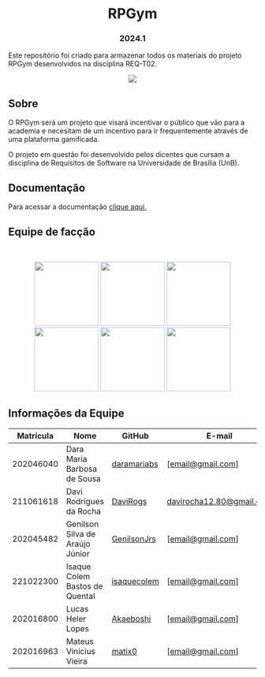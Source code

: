 <h1 align="center">  RPGym </h1>
<h3 align="center"> 2024.1 </h3>

Este repositório foi criado para armazenar todos os materiais do projeto RPGym desenvolvidos na disciplina REQ-T02.

<p align="center">
<img src="http://img.shields.io/static/v1?label=STATUS&message=Andamento&color=yellow&style=for-the-badge"/>
</p>

## Sobre

O RPGym será um projeto que visará incentivar o público que vão para a academia e necesitam de um incentivo para ir frequentemente através de uma plataforma gamificada.

O projeto em questão foi desenvolvido pelos dicentes que cursam a disciplina de Requisitos de Software na Universidade de Brasília (UnB).


## Documentação
Para acessar a documentação [clique aqui.](https://mdsreq-fga-unb.github.io/2024.1-RPGym/, "RPGym")

## Equipe de facção

<br/>
<p align="center">
<a href="https://github.com/daramariabs"><img src="https://imgur.com/dErePLn.png" width=130/></a>
<a href="https://github.com/DaviRogs"><img src="https://imgur.com/EGPjT9W.png" width=130/></a>
<a href="https://github.com/GenilsonJrs"><img src="https://imgur.com/D8AscKX.png" width=130/></a>
<a href="https://github.com/isaquecolem"><img src="https://imgur.com/pDGLfiW.png" width=130></a>
<a href="https://github.com/Akaeboshi"><img src="https://imgur.com/NtyTl5K.png" width=130/></a>
<a href="https://github.com/matix0"><img src="https://imgur.com/YHAW2qc.png" width=130/></a>
<br/>
</p>

## Informações da Equipe

| Matrícula | Nome                                   | GitHub                                          | E-mail                     |
| --------- | -------------------------------------- | ----------------------------------------------- | -------------------------- |
| 202046040 | Dara Maria Barbosa de Sousa               | [daramariabs](https://github.com/daramariabs)       | [email@gmail.com]         |
| 211061618 | Davi Rodrigues da Rocha           | [DaviRogs](https://github.com/DaviRogs)     | davirocha12.80@gmail.com       |
| 202045482 | Genilson Silva de Araújo Júnior | [GenilsonJrs](https://github.com/GenilsonJrs)       | [email@gmail.com]       |
| 221022300 | Isaque Colem Bastos de Quental          | [isaquecolem](https://github.com/isaquecolem) | [email@gmail.com] |
|  202016800 | Lucas Heler Lopes                    | [Akaeboshi](https://github.com/Akaeboshi) | [email@gmail.com]      |
| 202016963 | Mateus Vinicius Vieira             | [matix0](https://github.com/matix0)         | [email@gmail.com]  |